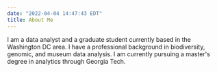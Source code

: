 ```yaml
---
date: "2022-04-04 14:47:43 EDT"
title: About Me
---
```


I am a data analyst and a graduate student currently based in the Washington DC area. I have a professional background in biodiversity, genomic, and museum data analysis. I am currently pursuing a master's degree in analytics through Georgia Tech.  

